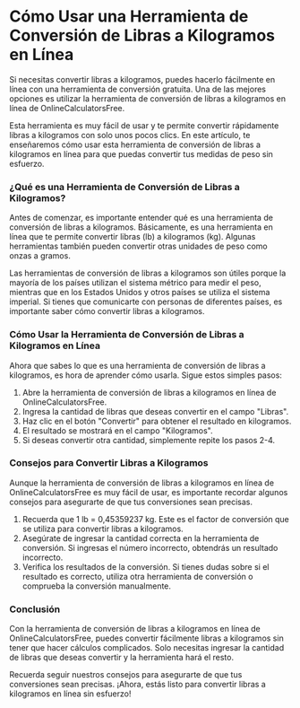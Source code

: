 Cómo Usar una Herramienta de Conversión de Libras a Kilogramos en Línea
=======================================================================

Si necesitas convertir libras a kilogramos, puedes hacerlo fácilmente en línea con una herramienta de conversión gratuita. Una de las mejores opciones es utilizar la herramienta de conversión de libras a kilogramos en línea de OnlineCalculatorsFree.

Esta herramienta es muy fácil de usar y te permite convertir rápidamente libras a kilogramos con solo unos pocos clics. En este artículo, te enseñaremos cómo usar esta herramienta de conversión de libras a kilogramos en línea para que puedas convertir tus medidas de peso sin esfuerzo.

### ¿Qué es una Herramienta de Conversión de Libras a Kilogramos?

Antes de comenzar, es importante entender qué es una herramienta de conversión de libras a kilogramos. Básicamente, es una herramienta en línea que te permite convertir libras (lb) a kilogramos (kg). Algunas herramientas también pueden convertir otras unidades de peso como onzas a gramos.

Las herramientas de conversión de libras a kilogramos son útiles porque la mayoría de los países utilizan el sistema métrico para medir el peso, mientras que en los Estados Unidos y otros países se utiliza el sistema imperial. Si tienes que comunicarte con personas de diferentes países, es importante saber cómo convertir libras a kilogramos.

### Cómo Usar la Herramienta de Conversión de Libras a Kilogramos en Línea

Ahora que sabes lo que es una herramienta de conversión de libras a kilogramos, es hora de aprender cómo usarla. Sigue estos simples pasos:

1. Abre la herramienta de conversión de libras a kilogramos en línea de OnlineCalculatorsFree.
2. Ingresa la cantidad de libras que deseas convertir en el campo "Libras".
3. Haz clic en el botón "Convertir" para obtener el resultado en kilogramos.
4. El resultado se mostrará en el campo "Kilogramos".
5. Si deseas convertir otra cantidad, simplemente repite los pasos 2-4.

### Consejos para Convertir Libras a Kilogramos

Aunque la herramienta de conversión de libras a kilogramos en línea de OnlineCalculatorsFree es muy fácil de usar, es importante recordar algunos consejos para asegurarte de que tus conversiones sean precisas.

1. Recuerda que 1 lb = 0,45359237 kg. Este es el factor de conversión que se utiliza para convertir libras a kilogramos.
2. Asegúrate de ingresar la cantidad correcta en la herramienta de conversión. Si ingresas el número incorrecto, obtendrás un resultado incorrecto.
3. Verifica los resultados de la conversión. Si tienes dudas sobre si el resultado es correcto, utiliza otra herramienta de conversión o comprueba la conversión manualmente.

### Conclusión

Con la herramienta de conversión de libras a kilogramos en línea de OnlineCalculatorsFree, puedes convertir fácilmente libras a kilogramos sin tener que hacer cálculos complicados. Solo necesitas ingresar la cantidad de libras que deseas convertir y la herramienta hará el resto.

Recuerda seguir nuestros consejos para asegurarte de que tus conversiones sean precisas. ¡Ahora, estás listo para convertir libras a kilogramos en línea sin esfuerzo!